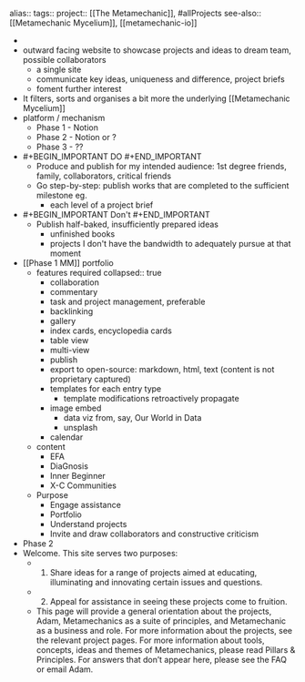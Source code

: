 alias::
tags::
project:: [[The Metamechanic]], #allProjects
see-also:: [[Metamechanic Mycelium]], [[metamechanic-io]]

-
- outward facing website to showcase projects and ideas to dream team, possible collaborators
	- a single site
	- communicate key ideas, uniqueness and difference, project briefs
	- foment further interest
- It filters, sorts and organises a bit more the underlying [[Metamechanic Mycelium]]
- platform / mechanism
	- Phase 1 - Notion
	- Phase 2 - Notion or ?
	- Phase 3 - ??
- #+BEGIN_IMPORTANT
  DO
  #+END_IMPORTANT
	- Produce and publish for my intended audience: 1st degree friends, family, collaborators, critical friends
	- Go step-by-step: publish works that are completed to the sufficient milestone eg.
		- each level of a project brief
- #+BEGIN_IMPORTANT
  Don't
  #+END_IMPORTANT
	- Publish half-baked, insufficiently prepared ideas
		- unfinished books
		- projects I don't have the bandwidth to adequately pursue at that moment
- [[Phase 1 MM]] portfolio
	- features required
	  collapsed:: true
		- collaboration
		- commentary
		- task and project management, preferable
		- backlinking
		- gallery
		- index cards, encyclopedia cards
		- table view
		- multi-view
		- publish
		- export to open-source: markdown, html, text (content is not proprietary captured)
		- templates for each entry type
			- template modifications retroactively propagate
		- image embed
			- data viz from, say, Our World in Data
			- unsplash
		- calendar
	- content
		- EFA
		- DiaGnosis
		- Inner Beginner
		- X-C Communities
	- Purpose
		- Engage assistance
		- Portfolio
		- Understand projects
		- Invite and draw collaborators and constructive criticism
- Phase 2
- Welcome. This site serves two purposes:
	- 1. Share ideas for a range of projects aimed at educating, illuminating and innovating certain issues and questions.
	- 2. Appeal for assistance in seeing these projects come to fruition.
	- This page will provide a general orientation about the projects, Adam, Metamechanics as a suite of principles, and Metamechanic as a business and role. For more information about the projects, see the relevant project pages. For more information about tools, concepts, ideas and themes of Metamechanics, please read Pillars & Principles. For answers that don’t appear here, please see the FAQ or email Adam.